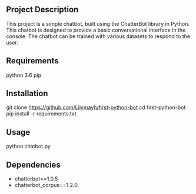 ## Project Description

This project is a simple chatbot, built using the ChatterBot library in Python. This chatbot is designed to provide a basic conversational interface in the console. The chatbot can be trained with various datasets to respond to the user.

## Requirements

python 3.6 
pip

## Installation

git clone https://github.com/Lilymayh/first-python-bot
cd first-python-bot
pip install -r requirements.txt

## Usage
	
python chatbot.py

## Dependencies
- chatterbot==1.0.5
- chatterbot_corpus==1.2.0